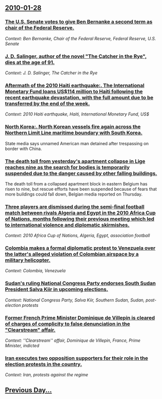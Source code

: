 ## [2010-01-28](/news/2010/01/28/index.md)

### [The U.S. Senate votes to give Ben Bernanke a second term as chair of the Federal Reserve. ](/news/2010/01/28/the-u-s-senate-votes-to-give-ben-bernanke-a-second-term-as-chair-of-the-federal-reserve.md)
_Context: Ben Bernanke, Chair of the Federal Reserve, Federal Reserve, U.S. Senate_

### [J. D. Salinger, author of the novel "The Catcher in the Rye", dies at the age of 91. ](/news/2010/01/28/j-d-salinger-author-of-the-novel-the-catcher-in-the-rye-dies-at-the-age-of-91.md)
_Context: J. D. Salinger, The Catcher in the Rye_

### [Aftermath of the 2010 Haiti earthquake:. The International Monetary Fund loans US$114 million to Haiti following the recent earthquake devastation, with the full amount due to be transferred by the end of the week. ](/news/2010/01/28/aftermath-of-the-2010-haiti-earthquake-the-international-monetary-fund-loans-us-114-million-to-haiti-following-the-recent-earthquake-devas.md)
_Context: 2010 Haiti earthquake, Haiti, International Monetary Fund, US$_

### [North Korea:. North Korean vessels fire again across the Northern Limit Line maritime boundary with South Korea. ](/news/2010/01/28/north-korea-north-korean-vessels-fire-again-across-the-northern-limit-line-maritime-boundary-with-south-korea.md)
State media says unnamed American man detained after trespassing on border with China.

### [The death toll from yesterday's apartment collapse in Lige reaches nine as the search for bodies is temporarily suspended due to the danger caused by other falling buildings. ](/news/2010/01/28/the-death-toll-from-yesterday-s-apartment-collapse-in-liege-reaches-nine-as-the-search-for-bodies-is-temporarily-suspended-due-to-the-danger.md)
The death toll from a collapsed apartment block in eastern Belgium has risen to nine, but rescue efforts have been suspended because of fears that more buildings could fall down, Belgian media reported on Thursday.

### [Three players are dismissed during the semi-final football match between rivals Algeria and Egypt in the 2010 Africa Cup of Nations, months following their previous meeting which led to international violence and diplomatic skirmishes. ](/news/2010/01/28/three-players-are-dismissed-during-the-semi-final-football-match-between-rivals-algeria-and-egypt-in-the-2010-africa-cup-of-nations-months.md)
_Context: 2010 Africa Cup of Nations, Algeria, Egypt, association football_

### [Colombia makes a formal diplomatic protest to Venezuela over the latter's alleged violation of Colombian airspace by a military helicopter. ](/news/2010/01/28/colombia-makes-a-formal-diplomatic-protest-to-venezuela-over-the-latter-s-alleged-violation-of-colombian-airspace-by-a-military-helicopter.md)
_Context: Colombia, Venezuela_

### [Sudan's ruling National Congress Party endorses South Sudan President Salva Kiir in upcoming elections. ](/news/2010/01/28/sudan-s-ruling-national-congress-party-endorses-south-sudan-president-salva-kiir-in-upcoming-elections.md)
_Context: National Congress Party, Salva Kiir, Southern Sudan, Sudan, post-election protests_

### [Former French Prime Minister Dominique de Villepin is cleared of charges of complicity to false denunciation in the "Clearstream" affair. ](/news/2010/01/28/former-french-prime-minister-dominique-de-villepin-is-cleared-of-charges-of-complicity-to-false-denunciation-in-the-clearstream-affair.md)
_Context: ''Clearstream'' affair, Dominique de Villepin, France, Prime Minister, indicted_

### [Iran executes two opposition supporters for their role in the election protests in the country. ](/news/2010/01/28/iran-executes-two-opposition-supporters-for-their-role-in-the-election-protests-in-the-country.md)
_Context: Iran, protests against the regime_

## [Previous Day...](/news/2010/01/27/index.md)

